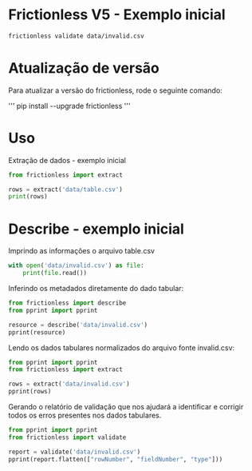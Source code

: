 # Frictionless V5 - Exemplo inicial

```bash script
frictionless validate data/invalid.csv
```

# Atualização de versão

Para atualizar a versão do frictionless, rode o seguinte comando:

'''
pip install --upgrade frictionless
'''

# Uso

Extração de dados - exemplo inicial

```python script
from frictionless import extract

rows = extract('data/table.csv')
print(rows)

```

# Describe - exemplo inicial

Imprindo as informações o arquivo table.csv

```python script
with open('data/invalid.csv') as file:
    print(file.read())
```

Inferindo os metadados diretamente do dado tabular:

```python script
from frictionless import describe
from pprint import pprint

resource = describe('data/invalid.csv')
pprint(resource)
```

Lendo os dados tabulares normalizados do arquivo fonte invalid.csv:

```python script
from pprint import pprint
from frictionless import extract

rows = extract('data/invalid.csv')
pprint(rows)
```

Gerando o relatório de validação que nos ajudará a identificar e corrigir todos os erros presentes nos dados tabulares.

```python script
from pprint import pprint
from frictionless import validate

report = validate('data/invalid.csv')
pprint(report.flatten(["rowNumber", "fieldNumber", "type"]))
```
